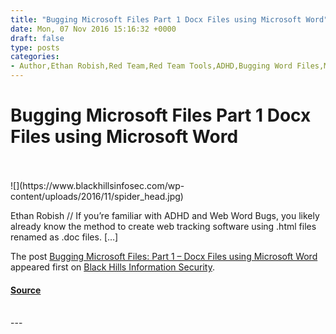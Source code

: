 ```yaml
---
title: "Bugging Microsoft Files Part 1 Docx Files using Microsoft Word"
date: Mon, 07 Nov 2016 15:16:32 +0000
draft: false
type: posts
categories: 
- Author,Ethan Robish,Red Team,Red Team Tools,ADHD,Bugging Word Files,Microsoft,MS Word,Pentesting,Web Word Bugs,Word
---
```

# Bugging Microsoft Files Part 1 Docx Files using Microsoft Word

<br/>

<br/>
![](https://www.blackhillsinfosec.com/wp-content/uploads/2016/11/spider_head.jpg)

Ethan Robish // If you’re familiar with ADHD and Web Word Bugs, you likely already know the method to create web tracking software using .html files renamed as .doc files. \[…\]

The post [Bugging Microsoft Files: Part 1 – Docx Files using Microsoft Word](https://www.blackhillsinfosec.com/bugging-docx-files-using-microsoft-word-part-1/) appeared first on [Black Hills Information Security](https://www.blackhillsinfosec.com).

#### [Source](https://www.blackhillsinfosec.com/bugging-docx-files-using-microsoft-word-part-1/)

<br/>
---
